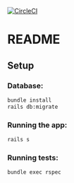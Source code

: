 [![CircleCI](https://circleci.com/gh/dzagozdzon/registration_app/tree/circle.svg?style=svg)](https://circleci.com/gh/dzagozdzon/registration_app/tree/circle)

# README

## Setup

### Database:

```bash
bundle install
rails db:migrate
```

### Running the app:
```bash
rails s
```

### Running tests:
```bash
bundle exec rspec
```
